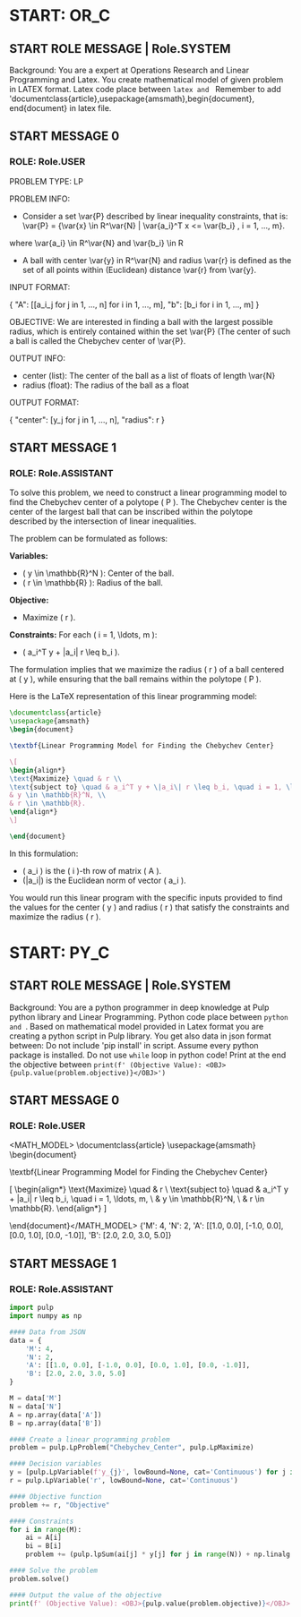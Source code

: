 # START: OR_C 
## START ROLE MESSAGE | Role.SYSTEM 
Background: You are a expert at Operations Research and Linear Programming and Latex. You create mathematical model of given problem in LATEX format. Latex code place between ```latex and ``` Remember to add 'documentclass{article},usepackage{amsmath},begin{document}, end{document} in latex file. 
## START MESSAGE 0 
### ROLE: Role.USER
<DESCRIPTION>

PROBLEM TYPE: LP

PROBLEM INFO: 
- Consider a set \var{P} described by linear inequality constraints, that is:
 \var{P} = {\var{x} \in R^\var{N} | \var{a_i}^T x <= \var{b_i} , i = 1, ..., m}.

where \var{a_i} \in R^\var{N} and \var{b_i} \in R

- A ball with center \var{y} in R^\var{N} and radius \var{r} is defined as the set of all points within (Euclidean) distance \var{r} from \var{y}.


INPUT FORMAT: 

{
    "A": [[a_i_j for j in 1, ..., n] for i in 1, ..., m],
    "b": [b_i for i in 1, ..., m]
}

OBJECTIVE: We are interested in finding a ball with the largest possible radius, which is entirely contained within the set \var{P} (The center of such a ball is called the Chebychev center of \var{P}.

OUTPUT INFO:

- center (list): The center of the ball as a list of floats of length \var{N}
- radius (float): The radius of the ball as a float

OUTPUT FORMAT:

{
    "center": [y_j for j in 1, ..., n],
    "radius": r
}


</DESCRIPTION>


## START MESSAGE 1 
### ROLE: Role.ASSISTANT
To solve this problem, we need to construct a linear programming model to find the Chebychev center of a polytope \( P \). The Chebychev center is the center of the largest ball that can be inscribed within the polytope described by the intersection of linear inequalities.

The problem can be formulated as follows:

**Variables:**
- \( y \in \mathbb{R}^N \): Center of the ball.
- \( r \in \mathbb{R} \): Radius of the ball.

**Objective:**
- Maximize \( r \).

**Constraints:**
For each \( i = 1, \ldots, m \):
- \( a_i^T y + \|a_i\| r \leq b_i \).

The formulation implies that we maximize the radius \( r \) of a ball centered at \( y \), while ensuring that the ball remains within the polytope \( P \).

Here is the LaTeX representation of this linear programming model:

```latex
\documentclass{article}
\usepackage{amsmath}
\begin{document}

\textbf{Linear Programming Model for Finding the Chebychev Center}

\[
\begin{align*}
\text{Maximize} \quad & r \\
\text{subject to} \quad & a_i^T y + \|a_i\| r \leq b_i, \quad i = 1, \ldots, m, \\
& y \in \mathbb{R}^N, \\
& r \in \mathbb{R}.
\end{align*}
\]

\end{document}
```

In this formulation:
- \( a_i \) is the \( i \)-th row of matrix \( A \).
- \(\|a_i\|\) is the Euclidean norm of vector \( a_i \).

You would run this linear program with the specific inputs provided to find the values for the center \( y \) and radius \( r \) that satisfy the constraints and maximize the radius \( r \).

# START: PY_C 
## START ROLE MESSAGE | Role.SYSTEM 
Background: You are a python programmer in deep knowledge at Pulp python library and Linear Programming. Python code place between ```python and ```. Based on mathematical model provided in Latex format you are creating a python script in Pulp library. You get also data in json format between: <DATA></DATA> Do not include 'pip install' in script. Assume every python package is installed. Do not use `while` loop in python code! Print at the end the objective between <OBJ></OBJ> `print(f' (Objective Value): <OBJ>{pulp.value(problem.objective)}</OBJ>')` 
## START MESSAGE 0 
### ROLE: Role.USER
<MATH_MODEL>
\documentclass{article}
\usepackage{amsmath}
\begin{document}

\textbf{Linear Programming Model for Finding the Chebychev Center}

\[
\begin{align*}
\text{Maximize} \quad & r \\
\text{subject to} \quad & a_i^T y + \|a_i\| r \leq b_i, \quad i = 1, \ldots, m, \\
& y \in \mathbb{R}^N, \\
& r \in \mathbb{R}.
\end{align*}
\]

\end{document}</MATH_MODEL>
<DATA>
{'M': 4, 'N': 2, 'A': [[1.0, 0.0], [-1.0, 0.0], [0.0, 1.0], [0.0, -1.0]], 'B': [2.0, 2.0, 3.0, 5.0]}</DATA>


## START MESSAGE 1 
### ROLE: Role.ASSISTANT
```python
import pulp
import numpy as np

#### Data from JSON
data = {
    'M': 4,
    'N': 2,
    'A': [[1.0, 0.0], [-1.0, 0.0], [0.0, 1.0], [0.0, -1.0]],
    'B': [2.0, 2.0, 3.0, 5.0]
}

M = data['M']
N = data['N']
A = np.array(data['A'])
B = np.array(data['B'])

#### Create a linear programming problem
problem = pulp.LpProblem("Chebychev_Center", pulp.LpMaximize)

#### Decision variables
y = [pulp.LpVariable(f'y_{j}', lowBound=None, cat='Continuous') for j in range(N)]
r = pulp.LpVariable('r', lowBound=None, cat='Continuous')

#### Objective function
problem += r, "Objective"

#### Constraints
for i in range(M):
    ai = A[i]
    bi = B[i]
    problem += (pulp.lpSum(ai[j] * y[j] for j in range(N)) + np.linalg.norm(ai) * r <= bi), f"Constraint_{i+1}"

#### Solve the problem
problem.solve()

#### Output the value of the objective
print(f' (Objective Value): <OBJ>{pulp.value(problem.objective)}</OBJ>')
```

